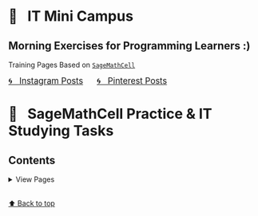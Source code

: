 # &#x1F4D1; &nbsp; IT Mini Campus 
## Morning Exercises for Programming Learners :)

Training Pages Based on [`SageMathCell`](https://sagecell.sagemath.org)

<a href="https://www.instagram.com/olga.belitskaya/" style="font-size:120%;">&#x1F300; &nbsp; Instagram Posts</a> &nbsp; &nbsp; &nbsp; <a href="https://www.pinterest.ru/olga_belitskaya/code-style/" style="font-size:120%;">&#x1F300; &nbsp; Pinterest Posts</a>

# &#x1F4D1; &nbsp; SageMathCell Practice & IT Studying Tasks

## Contents

<details>
<summary>View Pages</summary>
    
### [&#x1F4D3; &nbsp; Task 1.1. Task1.2](https://olgabelitskaya.github.io/it_mini_campus/Task_1_1_Task_1_2.html) 
### [&#x1F4D3; &nbsp; Task 1.3.1](https://olgabelitskaya.github.io/it_mini_campus/Task_1_3_1.html)  
### [&#x1F4D3; &nbsp; Task 1.3.2](https://olgabelitskaya.github.io/it_mini_campus/Task_1_3_2.html) 
### [&#x1F4D3; &nbsp; Task 1.3.3](https://olgabelitskaya.github.io/it_mini_campus/Task_1_3_3.html)

### [&#x1F4D3; &nbsp; Task 1.4.1](https://olgabelitskaya.github.io/it_mini_campus/Task_1_4_1.html) 
### [&#x1F4D3; &nbsp; Task 1.4.2](https://olgabelitskaya.github.io/it_mini_campus/Task_1_4_2.html) 
### [&#x1F4D3; &nbsp; Task 1.4.3](https://olgabelitskaya.github.io/it_mini_campus/Task_1_4_3.html)

### [&#x1F4D3; &nbsp; Task 1.5](https://olgabelitskaya.github.io/it_mini_campus/Task_1_5.html) 
### [&#x1F4D3; &nbsp; Task 1.6](https://olgabelitskaya.github.io/it_mini_campus/Task_1_6.html) 
### [&#x1F4D3; &nbsp; Task 1.7](https://olgabelitskaya.github.io/it_mini_campus/Task_1_7.html) 
### [&#x1F4D3; &nbsp; Task 1.8](https://olgabelitskaya.github.io/it_mini_campus/Task_1_8.html)

### [&#x1F4D3; &nbsp; Task 1.9.1](https://olgabelitskaya.github.io/it_mini_campus/Task_1_9_1.html) 
### [&#x1F4D3; &nbsp; Task 1.9.2](https://olgabelitskaya.github.io/it_mini_campus/Task_1_9_2.html) 
### [&#x1F4D3; &nbsp; Task 1.9.3](https://olgabelitskaya.github.io/it_mini_campus/Task_1_9_3.html) 
### [&#x1F4D3; &nbsp; Task 1.9.4](https://olgabelitskaya.github.io/it_mini_campus/Task_1_9_4.html)

### [&#x1F4D3; &nbsp; Task 2.1](https://olgabelitskaya.github.io/it_mini_campus/Task_2_1.html) &nbsp; [&#x1F4D3; &nbsp; Task 2.2](https://olgabelitskaya.github.io/it_mini_campus/Task_2_2.html) &nbsp; [&#x1F4D3; &nbsp; Task 2.3](https://olgabelitskaya.github.io/it_mini_campus/Task_2_3.html) &nbsp; [&#x1F4D3; &nbsp; Task 2.4](https://olgabelitskaya.github.io/it_mini_campus/Task_2_4.html) 

### [&#x1F4D3; &nbsp; Task 2.5.1](https://olgabelitskaya.github.io/it_mini_campus/Task_2_5_1.html) &nbsp; [&#x1F4D3; &nbsp; Task 2.5.2](https://olgabelitskaya.github.io/it_mini_campus/Task_2_5_2.html) &nbsp; [&#x1F4D3; &nbsp; Task 2.5.3](https://olgabelitskaya.github.io/it_mini_campus/Task_2_5_3.html) &nbsp; [&#x1F4D3; &nbsp; Task 2.5.4](https://olgabelitskaya.github.io/it_mini_campus/Task_2_5_4.html) &nbsp; [&#x1F4D3; &nbsp; Task 2.6](https://olgabelitskaya.github.io/it_mini_campus/Task_2_6.html) 

### [&#x1F4D3; &nbsp; Task 3.1.1](https://olgabelitskaya.github.io/it_mini_campus/Task_3_1_1.html) &nbsp; [&#x1F4D3; &nbsp; Task 3.1.2](https://olgabelitskaya.github.io/it_mini_campus/Task_3_1_2.html) &nbsp; [&#x1F4D3; &nbsp; Task 3.2](https://olgabelitskaya.github.io/it_mini_campus/Task_3_2.html) 

### [&#x1F4D3; &nbsp; Task 4.1](https://olgabelitskaya.github.io/it_mini_campus/Task_4_1.html) &nbsp; [&#x1F4D3; &nbsp; Task 4.2.1](https://olgabelitskaya.github.io/it_mini_campus/Task_4_2_1.html) &nbsp; [&#x1F4D3; &nbsp; Task 4.2.2](https://olgabelitskaya.github.io/it_mini_campus/Task_4_2_2.html) 

### [&#x1F4D3; &nbsp; Task 4.2.3](https://olgabelitskaya.github.io/it_mini_campus/Task_4_2_3.html) &nbsp; [&#x1F4D3; &nbsp; Task 4.2.4](https://olgabelitskaya.github.io/it_mini_campus/Task_4_2_4.html) &nbsp; [&#x1F4D3; &nbsp; Task 4.2.5](https://olgabelitskaya.github.io/it_mini_campus/Task_4_2_5.html) 

</details>

<br>[⬆ Back to top](#Pages)